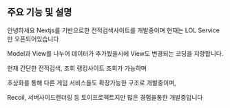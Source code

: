 ## 주요 기능 및 설명
안녕하세요 Nextjs를 기반으로한 전적검색사이트를 개발중이며
현재는 LOL Service만 오픈되어있습니다

Model과 View를 나누어 데이터가 추가됬을시에 View도 변경되는 코딩을 지향합니다.

현재 간단한 전적검색, 조회 랭킹사이트 조회가 가능하며

추상화를 통해 다른 게임 서비스들도 확장가능한 구조로 개발중이며,

Recoil, 서버사이드렌더링 등 토이프로젝트지만 많은 경험을통한 개발중입니다
